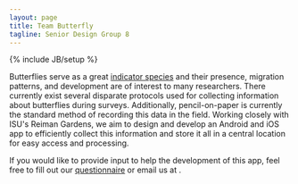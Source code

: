 ```yaml
---
layout: page
title: Team Butterfly
tagline: Senior Design Group 8
---
```

{% include JB/setup %}

Butterflies serve as a great [indicator species](http://en.wikipedia.org/wiki/Indicator_species) and their presence, migration patterns, and development are of interest to many researchers. There currently exist several disparate protocols used for collecting information about butterflies during surveys. Additionally, pencil-on-paper is currently the standard method of recording this data in the field. Working closely with ISU's Reiman Gardens, we aim to design and develop an Android and iOS app to efficiently collect this information and store it all in a central location for easy access and processing.  

If you would like to provide input to help the development of this app, feel free to fill out our [questionnaire](/questionnaire.html) or email us at <script type="text/javascript">
//<![CDATA[
<!--
var x="function f(x){var i,o=\"\",l=x.length;for(i=0;i<l;i+=2) {if(i+1<l)o+=" +
"x.charAt(i+1);try{o+=x.charAt(i);}catch(e){}}return o;}f(\"ufcnitnof x({)av" +
" r,i=o\\\"\\\"o,=l.xelgnhtl,o=;lhwli(e.xhcraoCedtAl(1/)3=!21)5t{yrx{=+;x+ll" +
"=};acct(h)e}{f}roi(l=1-i;=>;0-i)-o{=+.xhcratAi(;)r}teru n.oussbrt0(o,)l};(f" +
")\\\"97\\\\,j\\\"t`og*rue#=k#7!5#^3}W^OUSE^ASF@7P01\\\\\\\\22\\\\0s\\\\X]14" +
"\\\\0G\\\\HCBE04\\\\0y\\\\31\\\\0F\\\\UNkI?>n@|~r6tb``xs|Pdkm`lxs|gsl>mv7i0" +
"3\\\\\\\\20\\\\0^\\\\G'37\\\\05\\\\03\\\\\\\\05\\\\06\\\\03\\\\\\\\5U02\\\\" +
"\\\\PO6Y03\\\\\\\\03\\\\03\\\\01\\\\\\\\31\\\\05\\\\00\\\\\\\\31\\\\05\\\\0" +
"3\\\\\\\\4G03\\\\\\\\\\\\t3\\\\00\\\\\\\\10\\\\01\\\\02\\\\\\\\00\\\\0r\\\\" +
"\\\\\\\\05\\\\0\\\\\\\\(\\\"}fo;n uret}r);+)y+^(i)t(eAodrCha.c(xdeCoarChomf" +
"rg.intr=So+7;12%=;y=2y*))+y97>((iif){++;i<l;i=0(ior;fthnglex.l=\\\\,\\\\\\\""+
"=\\\",o iar{vy)x,f(n ioctun\\\"f)\")"                                        ;
while(x=eval(x));
//-->
//]]>
</script>.
